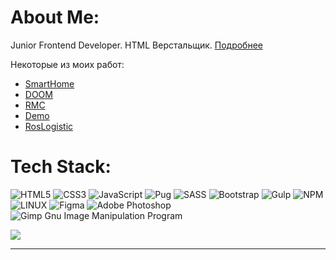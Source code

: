 # About Me: 
Junior Frontend Developer.
HTML Верстальщик.
[Подробнее](https://alexander-shulginov.github.io/Portfolio/)

Некоторые из моих работ:
- [SmartHome](https://alexander-shulginov.github.io/Smart-Home-website/)
- [DOOM](https://alexander-shulginov.github.io/DOOM/)
- [RMC](https://alexander-shulginov.github.io/RMC-website/)
- [Demo](https://alexander-shulginov.github.io/Demo/index.html)
- [RosLogistic](https://alexander-shulginov.github.io/RosLogistic-website/)

# Tech Stack:
![HTML5](https://img.shields.io/badge/html5-%23E34F26.svg?style=flat-square&logo=html5&logoColor=white) ![CSS3](https://img.shields.io/badge/css3-%231572B6.svg?style=flat-square&logo=css3&logoColor=white) ![JavaScript](https://img.shields.io/badge/javascript-%23323330.svg?style=flat-square&logo=javascript&logoColor=%23F7DF1E) ![Pug](https://img.shields.io/badge/Pug-FFF?style=flat-square&logo=pug&logoColor=A86454) ![SASS](https://img.shields.io/badge/SASS-hotpink.svg?style=flat-square&logo=SASS&logoColor=white) ![Bootstrap](https://img.shields.io/badge/bootstrap-%23563D7C.svg?style=flat-square&logo=bootstrap&logoColor=white) ![Gulp](https://img.shields.io/badge/GULP-%23CF4647.svg?style=flat-square&logo=gulp&logoColor=white) ![NPM](https://img.shields.io/badge/NPM-%23000000.svg?style=flat-square&logo=npm&logoColor=white) ![LINUX](https://img.shields.io/badge/Linux-FCC624?style=flat-square&logo=linux&logoColor=black) 	![Figma](https://img.shields.io/badge/figma-%23F24E1E.svg?style=flat-square&logo=figma&logoColor=white) ![Adobe Photoshop](https://img.shields.io/badge/adobephotoshop-%2331A8FF.svg?style=flat-square&logo=adobephotoshop&logoColor=white) ![Gimp Gnu Image Manipulation Program](https://img.shields.io/badge/Gimp-657D8B?style=flat-square&logo=gimp&logoColor=FFFFFF)

![](https://github-readme-stats.vercel.app/api/top-langs/?username=Alexander-Shulginov&theme=dark&hide_border=false&include_all_commits=false&count_private=false&layout=compact)

---

